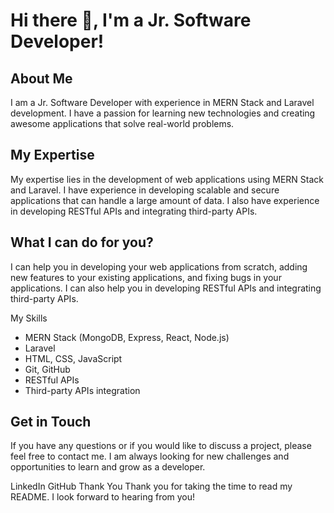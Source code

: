 # Hi there 👋, I'm a Jr. Software Developer!
## About Me
I am a Jr. Software Developer with experience in MERN Stack and Laravel development. I have a passion for learning new technologies and creating awesome applications that solve real-world problems.

## My Expertise
My expertise lies in the development of web applications using MERN Stack and Laravel. I have experience in developing scalable and secure applications that can handle a large amount of data. I also have experience in developing RESTful APIs and integrating third-party APIs.

## What I can do for you?
I can help you in developing your web applications from scratch, adding new features to your existing applications, and fixing bugs in your applications. I can also help you in developing RESTful APIs and integrating third-party APIs.

My Skills
* MERN Stack (MongoDB, Express, React, Node.js)
* Laravel
* HTML, CSS, JavaScript
* Git, GitHub
* RESTful APIs
* Third-party APIs integration

## Get in Touch
If you have any questions or if you would like to discuss a project, please feel free to contact me. I am always looking for new challenges and opportunities to learn and grow as a developer.

LinkedIn
GitHub
Thank You
Thank you for taking the time to read my README. I look forward to hearing from you!



